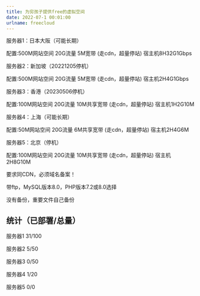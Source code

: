 ```yaml
---
title: 为穷孩子提供free的虚拟空间
date: 2022-07-1 00:01:00
urlname: freecloud
---
```

服务器1：日本大阪（可能长期）

配置:500M网站空间 20G流量 5M宽带 (走cdn，超量停站) 宿主机8H32G1Gbps

服务器2：新加坡（20221205停机）

配置:500M网站空间 20G流量 5M宽带 (走cdn，超量停站) 宿主机2H4G1Gbps

服务器3：香港（20230506停机）

配置:100M网站空间 20G流量 10M共享宽带 (走cdn，超量停站) 宿主机1H2G10M

服务器4：上海（可能长期）

配置:50M网站空间 20G流量 6M共享宽带 (走cdn，超量停站) 宿主机2H4G6M

服务器5：北京（停机）

配置:100M网站空间 20G流量 10M共享宽带 (走cdn，超量停站) 宿主机2H8G10M

要求同CDN，必须域名备案！

带ftp，MySQL版本8.0，PHP版本7.2或8.0选择

没有备份，重要文件自己备份

## 统计（已部署/总量）

服务器1   31/100

服务器2   5/50

服务器3   0/50

服务器4   1/20

服务器5   0/0


